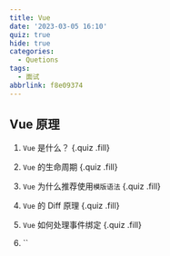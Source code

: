 ```yaml
---
title: Vue
date: '2023-03-05 16:10'
quiz: true
hide: true
categories:
  - Quetions
tags:
  - 面试
abbrlink: f8e09374
---
```


## Vue 原理

1. `Vue` 是什么？ {.quiz .fill}

2. `Vue` 的生命周期 {.quiz .fill}

3. `Vue` 为什么推荐使用`模版语法` {.quiz .fill}

4. `Vue` 的 Diff 原理 {.quiz .fill}

5. `Vue` 如何处理事件绑定 {.quiz .fill}

6. ``